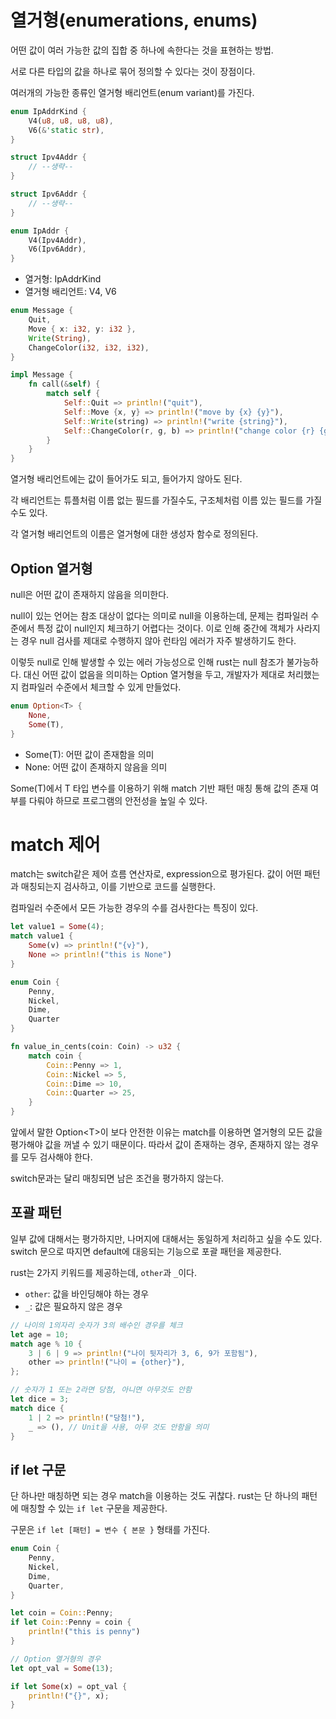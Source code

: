 # 열거형(enumerations, enums)
어떤 값이 여러 가능한 값의 집합 중 하나에 속한다는 것을 표현하는 방법.

서로 다른 타입의 값을 하나로 묶어 정의할 수 있다는 것이 장점이다.

여러개의 가능한 종류인 열거형 배리언트(enum variant)를 가진다.

```rust
enum IpAddrKind {
    V4(u8, u8, u8, u8),
    V6(&'static str),
}

struct Ipv4Addr {
    // --생략--
}

struct Ipv6Addr {
    // --생략--
}

enum IpAddr {
    V4(Ipv4Addr),
    V6(Ipv6Addr),
}
```
- 열거형: IpAddrKind
- 열거형 배리언트: V4, V6

```rust
enum Message {
    Quit,
    Move { x: i32, y: i32 },
    Write(String),
    ChangeColor(i32, i32, i32),
}

impl Message {
    fn call(&self) {
        match self {
            Self::Quit => println!("quit"),
            Self::Move {x, y} => println!("move by {x} {y}"),
            Self::Write(string) => println!("write {string}"),
            Self::ChangeColor(r, g, b) => println!("change color {r} {g} {b}"),
        }
    }
}
```

열거형 배리언트에는 값이 들어가도 되고, 들어가지 않아도 된다.  

각 배리언트는 튜플처럼 이름 없는 필드를 가질수도, 구조체처럼 이름 있는 필드를 가질 수도 있다.

각 열거형 배리언트의 이름은 열거형에 대한 생성자 함수로 정의된다.

## Option 열거형
null은 어떤 값이 존재하지 않음을 의미한다. 

null이 있는 언어는 참조 대상이 없다는 의미로 null을 이용하는데, 문제는 컴파일러 수준에서 특정 값이 null인지 체크하기 어렵다는 것이다. 이로 인해 중간에 객체가 사라지는 경우 null 검사를 제대로 수행하지 않아 런타임 에러가 자주 발생하기도 한다.

이렇듯 null로 인해 발생할 수 있는 에러 가능성으로 인해 rust는 null 참조가 불가능하다. 대신 어떤 값이 없음을 의미하는 Option 열거형을 두고, 개발자가 제대로 처리했는지 컴파일러 수준에서 체크할 수 있게 만들었다.

```rust
enum Option<T> {
    None,
    Some(T),
}
```
- Some(T): 어떤 값이 존재함을 의미
- None: 어떤 값이 존재하지 않음을 의미

Some(T)에서 T 타입 변수를 이용하기 위해 match 기반 패턴 매칭 통해 값의 존재 여부를 다뤄야 하므로 프로그램의 안전성을 높일 수 있다.

# match 제어
match는 switch같은 제어 흐름 연산자로, expression으로 평가된다. 값이 어떤 패턴과 매칭되는지 검사하고, 이를 기반으로 코드를 실행한다.

컴파일러 수준에서 모든 가능한 경우의 수를 검사한다는 특징이 있다.

```rust
let value1 = Some(4);
match value1 {
    Some(v) => println!("{v}"),
    None => println!("this is None")
}

enum Coin {
    Penny,
    Nickel,
    Dime,
    Quarter
}

fn value_in_cents(coin: Coin) -> u32 {
    match coin {
        Coin::Penny => 1,
        Coin::Nickel => 5,
        Coin::Dime => 10,
        Coin::Quarter => 25,
    }
}
```
앞에서 말한 Option&lt;T&gt;이 보다 안전한 이유는 match를 이용하면 열거형의 모든 값을 평가해야 값을 꺼낼 수 있기 때문이다. 따라서 값이 존재하는 경우, 존재하지 않는 경우를 모두 검사해야 한다.

switch문과는 달리 매칭되면 남은 조건을 평가하지 않는다.

## 포괄 패턴
일부 값에 대해서는 평가하지만, 나머지에 대해서는 동일하게 처리하고 싶을 수도 있다. switch 문으로 따지면 default에 대응되는 기능으로 포괄 패턴을 제공한다.

rust는 2가지 키워드를 제공하는데, ```other```과 ```_```이다.
- ```other```: 값을 바인딩해야 하는 경우
- ```_```: 값은 필요하지 않은 경우

```rust
// 나이의 1의자리 숫자가 3의 배수인 경우를 체크
let age = 10;
match age % 10 {
    3 | 6 | 9 => println!("나이 뒷자리가 3, 6, 9가 포함됨"),
    other => println!("나이 = {other}"),
};

// 숫자가 1 또는 2라면 당첨, 아니면 아무것도 안함
let dice = 3; 
match dice {
    1 | 2 => println!("당첨!"),
    _ => (), // Unit을 사용, 아무 것도 안함을 의미
}
```

## if let 구문
단 하나만 매칭하면 되는 경우 match을 이용하는 것도 귀찮다. rust는 단 하나의 패턴에 매칭할 수 있는 ```if let``` 구문을 제공한다.

구문은 ```if let [패턴] = 변수 { 본문 }``` 형태를 가진다.

```rust
enum Coin {
    Penny,
    Nickel,
    Dime,
    Quarter,
}

let coin = Coin::Penny;
if let Coin::Penny = coin {
    println!("this is penny")
}

// Option 열거형의 경우
let opt_val = Some(13);

if let Some(x) = opt_val {
    println!("{}", x);
}

```